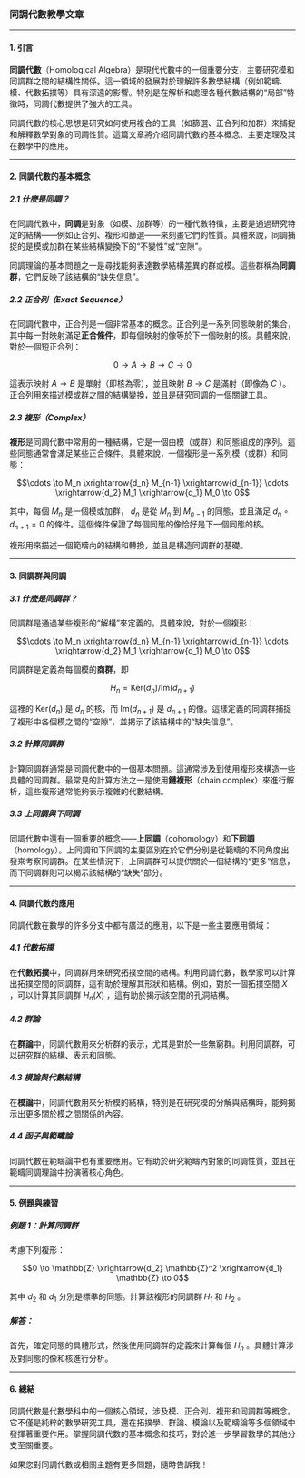 ### 同調代數教學文章

---

#### 1. 引言

**同調代數**（Homological Algebra）是現代代數中的一個重要分支，主要研究模和同調群之間的結構性關係。這一領域的發展對於理解許多數學結構（例如範疇、模、代數拓撲等）具有深遠的影響。特別是在解析和處理各種代數結構的“局部”特徵時，同調代數提供了強大的工具。

同調代數的核心思想是研究如何使用複合的工具（如篩選、正合列和加群）來捕捉和解釋數學對象的同調性質。這篇文章將介紹同調代數的基本概念、主要定理及其在數學中的應用。

---

#### 2. 同調代數的基本概念

##### 2.1 什麼是同調？

在同調代數中，**同調**是對象（如模、加群等）的一種代數特徵，主要是通過研究特定的結構——例如正合列、複形和篩選——來刻畫它們的性質。具體來說，同調捕捉的是模或加群在某些結構變換下的“不變性”或“空隙”。

同調理論的基本問題之一是尋找能夠表達數學結構差異的群或模。這些群稱為**同調群**，它們反映了該結構的“缺失信息”。

##### 2.2 正合列（Exact Sequence）

在同調代數中，正合列是一個非常基本的概念。正合列是一系列同態映射的集合，其中每一對映射滿足**正合條件**，即每個映射的像等於下一個映射的核。具體來說，對於一個短正合列：

```math
0 \to A \to B \to C \to 0
```

這表示映射  $`A \to B`$  是單射（即核為零），並且映射  $`B \to C`$  是滿射（即像為  $`C`$ ）。正合列用來描述模或群之間的結構變換，並且是研究同調的一個關鍵工具。

##### 2.3 複形（Complex）

**複形**是同調代數中常用的一種結構，它是一個由模（或群）和同態組成的序列。這些同態通常會滿足某些正合條件。具體來說，一個複形是一系列模（或群）和同態：

```math
\cdots \to M_n \xrightarrow{d_n} M_{n-1} \xrightarrow{d_{n-1}} \cdots \xrightarrow{d_2} M_1 \xrightarrow{d_1} M_0 \to 0
```

其中，每個  $`M_n`$  是一個模或加群， $`d_n`$  是從  $`M_n`$  到  $`M_{n-1}`$  的同態，並且滿足  $`d_n \circ d_{n+1} = 0`$  的條件。這個條件保證了每個同態的像恰好是下一個同態的核。

複形用來描述一個範疇內的結構和轉換，並且是構造同調群的基礎。

---

#### 3. 同調群與同調

##### 3.1 什麼是同調群？

同調群是通過某些複形的“解構”來定義的。具體來說，對於一個複形：

```math
\cdots \to M_n \xrightarrow{d_n} M_{n-1} \xrightarrow{d_{n-1}} \cdots \xrightarrow{d_2} M_1 \xrightarrow{d_1} M_0 \to 0
```

同調群是定義為每個模的**商群**，即

```math
H_n = \text{Ker}(d_n) / \text{Im}(d_{n+1})
```

這裡的  $`\text{Ker}(d_n)`$  是  $`d_n`$  的核，而  $`\text{Im}(d_{n+1})`$  是  $`d_{n+1}`$  的像。這樣定義的同調群捕捉了複形中各個模之間的“空隙”，並揭示了該結構中的“缺失信息”。

##### 3.2 計算同調群

計算同調群通常是同調代數中的一個基本問題。這通常涉及到使用複形來構造一些具體的同調群。最常見的計算方法之一是使用**鏈複形**（chain complex）來進行解析，這些複形通常能夠表示複雜的代數結構。

##### 3.3 上同調與下同調

同調代數中還有一個重要的概念——**上同調**（cohomology）和**下同調**（homology）。上同調和下同調的主要區別在於它們分別是從範疇的不同角度出發來考察同調群。在某些情況下，上同調群可以提供關於一個結構的“更多”信息，而下同調群則可以揭示該結構的“缺失”部分。

---

#### 4. 同調代數的應用

同調代數在數學的許多分支中都有廣泛的應用，以下是一些主要應用領域：

##### 4.1 代數拓撲

在**代數拓撲**中，同調群用來研究拓撲空間的結構。利用同調代數，數學家可以計算出拓撲空間的同調群，這有助於理解其形狀和結構。例如，對於一個拓撲空間  $`X`$ ，可以計算其同調群  $`H_n(X)`$ ，這有助於揭示該空間的孔洞結構。

##### 4.2 群論

在**群論**中，同調代數用來分析群的表示，尤其是對於一些無窮群。利用同調群，可以研究群的結構、表示和同態。

##### 4.3 模論與代數結構

在**模論**中，同調代數用來分析模的結構，特別是在研究模的分解與結構時，能夠揭示出更多關於模之間關係的內容。

##### 4.4 函子與範疇論

同調代數在範疇論中也有重要應用。它有助於研究範疇內對象的同調性質，並且在範疇同調理論中扮演著核心角色。

---

#### 5. 例題與練習

##### 例題 1：計算同調群

考慮下列複形：

```math
0 \to \mathbb{Z} \xrightarrow{d_2} \mathbb{Z}^2 \xrightarrow{d_1} \mathbb{Z} \to 0
```

其中  $`d_2`$  和  $`d_1`$  分別是標準的同態。計算該複形的同調群  $`H_1`$  和  $`H_2`$ 。

##### 解答：

首先，確定同態的具體形式，然後使用同調群的定義來計算每個  $`H_n`$ 。具體計算涉及對同態的像和核進行分析。

---

#### 6. 總結

同調代數是代數學科中的一個核心領域，涉及模、正合列、複形和同調群等概念。它不僅是純粹的數學研究工具，還在拓撲學、群論、模論以及範疇論等多個領域中發揮著重要作用。掌握同調代數的基本概念和技巧，對於進一步學習數學的其他分支至關重要。

如果您對同調代數或相關主題有更多問題，隨時告訴我！